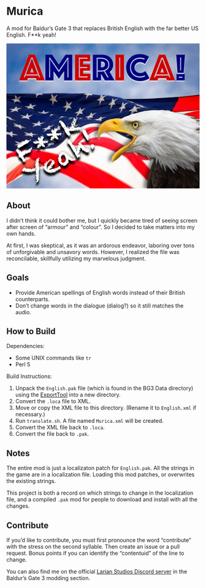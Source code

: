 # Murica
A mod for Baldur’s Gate 3 that replaces British English with the far better US English. F**k yeah!

![Insert overtly patriotic image with an eagle and an American flag.](america.jpg)

## About
I didn’t think it could bother me, but I quickly became tired of seeing screen after screen of “armour” and “colour”. So I decided to take matters into my own hands.

At first, I was skeptical, as it was an ardorous endeavor, laboring over tons of unforgivable and unsavory words. However, I realized the file was reconcilable, skillfully utilizing my marvelous judgment.

## Goals
* Provide American spellings of English words instead of their British counterparts.
* Don’t change words in the dialogue (dialog?) so it still matches the audio.

## How to Build
Dependencies:
* Some UNIX commands like `tr`
* Perl 5

Build Instructions:
1. Unpack the `English.pak` file (which is found in the BG3 Data directory) using the [ExportTool](https://github.com/Norbyte/lslib/releases) into a new directory.
2. Convert the `.loca` file to XML.
3. Move or copy the XML file to this directory. (Rename it to `English.xml` if necessary.)
4. Run `translate.sh`. A file named `Murica.xml` will be created.
5. Convert the XML file back to `.loca`.
6. Convert the file back to `.pak`.



## Notes
The entire mod is just a localizaton patch for `English.pak`. All the strings in the game are in a localization file. Loading this mod patches, or overwrites the existing strings.

This project is both a record on which strings to change in the localization file, and a compiled `.pak` mod for people to download and install with all the changes.

## Contribute
If you’d like to contribute, you must first pronounce the word “contribute” with the stress on the second syllable. Then create an issue or a pull request. Bonus points if you can identify the “contentuid” of the line to change.

You can also find me on the official [Larian Studios Discord server](https://discord.com/invite/larianstudios) in the Baldur’s Gate 3 modding section.
